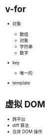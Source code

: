 # v-for
- 对象
    - 数组
    - 对象
    - 字符串
    - 数字

- key
    - 唯一的

- template

# 虚拟 DOM

- 跨平台
- diff 算法
- 合并 DOM 操作
